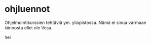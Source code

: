 # ohjluennot
Ohjelmointikurssien tehtäviä ym. yliopistossa. Nämä ei sinua varmaan kiinnosta ellet ole Vesa. 


hei
